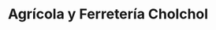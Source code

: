 ---
title: "Agrícola y Ferretería Cholchol"
url: /chol-chol/agricola-y-ferreteria-cholchol/
shop: Baumarkt
---